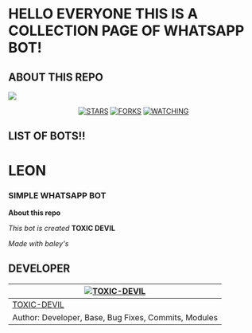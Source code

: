 # HELLO EVERYONE THIS IS A COLLECTION PAGE OF WHATSAPP BOT!

## ABOUT THIS REPO

<a href="https://github.com/TOXIC-KICHU/followers">
<img src="https://img.shields.io/github/repo-size/TOXIC-KICHU/whatsapp-bots-collection?color=white&label=Repo%20total%20size&style=plastic">
<p align="center">
<a href="https://github.com/TOXIC-KICHU/followers"
<img title="Followers" src="https://img.shields.io/github/followers/TOXIC-KICHU?color=black&style=flat-square"></a>
<a href="https://github.com/TOXIC-KICHU/whatsapp-bots-collection/stargazers/"><img title="STARS" src="https://img.shields.io/github/stars/TOXIC-KICHU/whatsapp-bots-collection?color=black&style=flat-square"></a>
<a href="https://github.com/TOXIC-KICHU/whatsapp-bots-collection/network/members"><img title="FORKS" src="https://img.shields.io/github/forks/TOXIC-KICHU/whatsapp-bots-collection?gray=black&style=flat-square"></a>
<a href="https://github.com/TOXIC-KICHU/whatsapp-bots-collection/watchers"><img title="WATCHING" src="https://img.shields.io/github/watchers/TOXIC-KICHU/whatsapp-bots-collection?label=Watchers&color=black&style=flat-square"></a>
</p>

## LIST OF BOTS!!

# LEON 
### SIMPLE WHATSAPP BOT

**About this repo**

*This bot is created* **TOXIC DEVIL** 

*Made with baley's*

## DEVELOPER

[![TOXIC-DEVIL](https://github.com/TOXIC-DEVIL.png?size=100)](https://github.com/TOXIC-DEVIL) |
----|
[TOXIC-DEVIL](https://github.com/TOXIC-DEVIL)  | 
Author: Developer, Base, Bug Fixes, Commits, Modules | 
